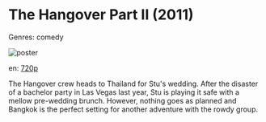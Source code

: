 # The Hangover Part II (2011)

Genres: comedy

![poster](http://image.tmdb.org/t/p/w500/yoiJyVknXfU4jcJvPYeMOCgyLky.jpg)

en:
  [720p](magnet:?xt=urn:btih:0EFA56AEC69D6B886FCB919322AC40A7E27E48F5&tr=udp://glotorrents.pw:6969/announce&tr=udp://tracker.opentrackr.org:1337/announce&tr=udp://torrent.gresille.org:80/announce&tr=udp://tracker.openbittorrent.com:80&tr=udp://tracker.coppersurfer.tk:6969&tr=udp://tracker.leechers-paradise.org:6969&tr=udp://p4p.arenabg.ch:1337&tr=udp://tracker.internetwarriors.net:1337)
  


The Hangover crew heads to Thailand for Stu's wedding. After the disaster of a bachelor party in Las Vegas last year, Stu is playing it safe with a mellow pre-wedding brunch. However, nothing goes as planned and Bangkok is the perfect setting for another adventure with the rowdy group.